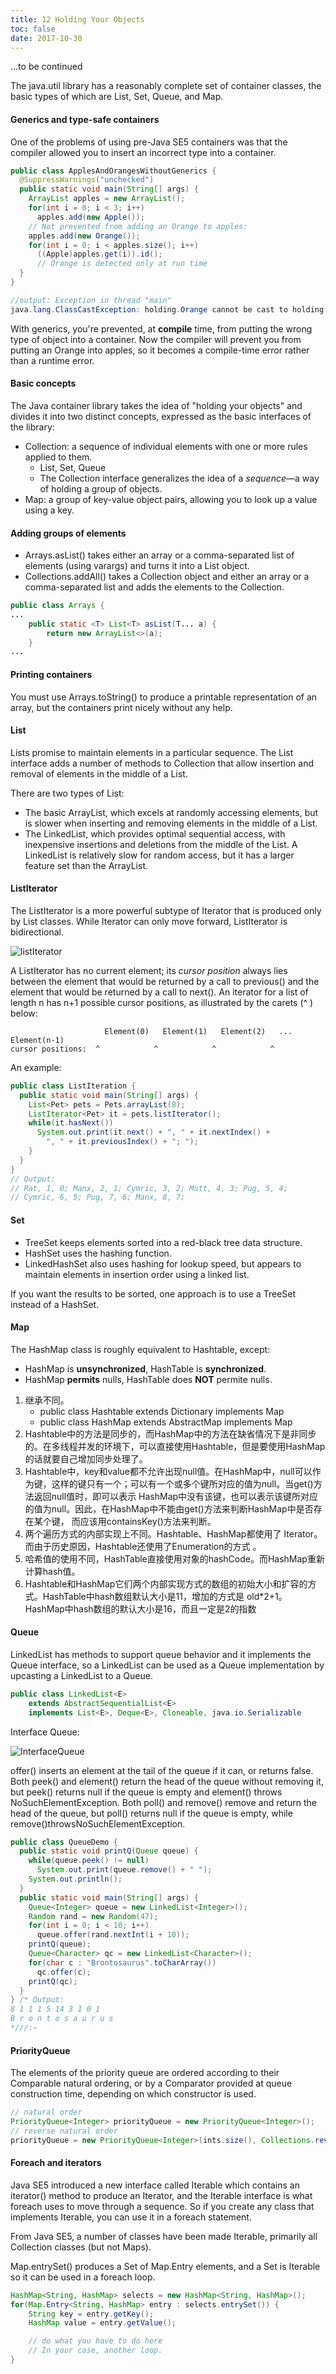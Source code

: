 ```yaml
---
title: 12 Holding Your Objects
toc: false
date: 2017-10-30
---
```


...to be continued

The <C>java.util</C> library has a reasonably complete set of container classes, the basic types of which are <C>List</C>, <C>Set</C>, <C>Queue</C>, and <C>Map</C>.

#### Generics and type-safe containers

One of the problems of using pre-Java SE5 containers was that the compiler allowed you to insert an incorrect type into a container.

```Java
public class ApplesAndOrangesWithoutGenerics {
  @SuppressWarnings("unchecked")
  public static void main(String[] args) {
    ArrayList apples = new ArrayList();
    for(int i = 0; i < 3; i++)
      apples.add(new Apple());
    // Not prevented from adding an Orange to apples:
    apples.add(new Orange());
    for(int i = 0; i < apples.size(); i++)
      ((Apple)apples.get(i)).id();
      // Orange is detected only at run time
  }
}

//output: Exception in thread "main" 
java.lang.ClassCastException: holding.Orange cannot be cast to holding.Apple
```

With generics, you're prevented, at **compile** time, from putting the wrong type of object into a container. Now the compiler will prevent you from putting an Orange into apples, so it becomes a compile-time error rather than a runtime error.


#### Basic concepts

The Java container library takes the idea of "holding your objects" and divides it into two distinct concepts, expressed as the basic interfaces of the library:

* <C>Collection</C>: a sequence of individual elements with one or more rules applied to them.
    * <C>List</C>, <C>Set</C>, <C>Queue</C>
    * The <C>Collection</C> interface generalizes the idea of a *sequence*—a way of holding a group of objects. 
* <C>Map</C>: a group of key-value object pairs, allowing you to look up a value using a key.


#### Adding groups of elements

* <C>Arrays.asList()</C> takes either an array or a comma-separated list of elements (using varargs) and turns it into a <C>List</C> object. 
* <C>Collections.addAll()</C> takes a <C>Collection</C> object and either an array or a comma-separated list and adds the elements to the <C>Collection</C>.


```Java
public class Arrays { 
...
    public static <T> List<T> asList(T... a) {
        return new ArrayList<>(a);
    }
...
```

#### Printing containers

You must use <C>Arrays.toString()</C> to produce a printable representation of an array, but the containers print nicely without any help.

#### List

Lists promise to maintain elements in a particular sequence. The <C>List</C> interface adds a number of methods to <C>Collection</C> that allow insertion and removal of elements in the middle of a <C>List</C>.

There are two types of <C>List</C>:

* The basic <C>ArrayList</C>, which excels at randomly accessing elements, but is slower when inserting and removing elements in the middle of a List.
* The <C>LinkedList</C>, which provides optimal sequential access, with inexpensive insertions and deletions from the middle of the List. A <C>LinkedList</C> is relatively slow for random access, but it has a larger feature set than the <C>ArrayList</C>.


#### ListIterator

The <C>ListIterator</C> is a more powerful subtype of <C>Iterator</C> that is produced only by <C>List</C> classes. While <C>Iterator</C> can only move forward, <C>ListIterator</C> is bidirectional.

![listIterator](figures/listIterator.png)


A <C>ListIterator</C> has no current element; its <I>cursor position</I> always lies between the element that would be returned by a call to <C>previous()</C> and the element that would be returned by a call to <C>next()</C>. An iterator for a list of length n has n+1 possible
cursor positions, as illustrated by the carets (^ ) below:

```
                     Element(0)   Element(1)   Element(2)   ... Element(n-1)
cursor positions:  ^            ^            ^            ^      
```


An example:

```Java
public class ListIteration {
  public static void main(String[] args) {
    List<Pet> pets = Pets.arrayList(8);
    ListIterator<Pet> it = pets.listIterator();
    while(it.hasNext())
      System.out.print(it.next() + ", " + it.nextIndex() +
        ", " + it.previousIndex() + "; ");
    }
  }
} 
// Output:
// Rat, 1, 0; Manx, 2, 1; Cymric, 3, 2; Mutt, 4, 3; Pug, 5, 4; 
// Cymric, 6, 5; Pug, 7, 6; Manx, 8, 7;
```

#### Set

* <C>TreeSet</C> keeps elements sorted into a red-black tree data structure.
* <C>HashSet</C> uses the hashing function.
* <C>LinkedHashSet</C> also uses hashing for lookup speed, but appears to maintain elements in insertion order using a linked list.

If you want the results to be sorted, one approach is to use a <C>TreeSet</C> instead of a <C>HashSet</C>.

#### Map

The <C>HashMap</C> class is roughly equivalent to <C>Hashtable</C>, except:

* <C>HashMap</C> is **unsynchronized**, <C>HashTable</C> is **synchronized**.
* <C>HashMap</C> **permits** nulls, <C>HashTable</C> does **NOT** permite nulls.



1. 继承不同。
    * public class Hashtable extends Dictionary implements Map 
    * public class HashMap extends AbstractMap implements Map
2. Hashtable中的方法是同步的，而HashMap中的方法在缺省情况下是非同步的。在多线程并发的环境下，可以直接使用Hashtable，但是要使用HashMap的话就要自己增加同步处理了。
3. Hashtable中，key和value都不允许出现null值。在HashMap中，null可以作为键，这样的键只有一个；可以有一个或多个键所对应的值为null。当get()方法返回null值时，即可以表示 HashMap中没有该键，也可以表示该键所对应的值为null。因此，在HashMap中不能由get()方法来判断HashMap中是否存在某个键， 而应该用containsKey()方法来判断。
4. 两个遍历方式的内部实现上不同。Hashtable、HashMap都使用了 Iterator。而由于历史原因，Hashtable还使用了Enumeration的方式 。
5. 哈希值的使用不同，HashTable直接使用对象的hashCode。而HashMap重新计算hash值。
6. Hashtable和HashMap它们两个内部实现方式的数组的初始大小和扩容的方式。HashTable中hash数组默认大小是11，增加的方式是 old*2+1。HashMap中hash数组的默认大小是16，而且一定是2的指数 

#### Queue

<C>LinkedList</C> has methods to support queue behavior and it implements the <C>Queue</C> interface, so a <C>LinkedList</C> can be used as a <C>Queue</C> implementation by upcasting a <C>LinkedList</C> to a <C>Queue</C>.

```Java
public class LinkedList<E>
    extends AbstractSequentialList<E>
    implements List<E>, Deque<E>, Cloneable, java.io.Serializable
```

Interface <C>Queue</C>:

![InterfaceQueue](figures/InterfaceQueue.png)


<C>offer()</C> inserts an element at the tail of the queue if it can, or returns false. Both <C>peek()</C> and <C>element()</C> return the head of the queue without removing it, but <C>peek()</C> returns null if the queue is empty and <C>element()</C> throws <C>NoSuchElementException</C>. Both <C>poll()</C> and <C>remove()</C> remove and return the head of the queue, but <C>poll()</C> returns null if the queue is empty, while <C>remove()</C>throws<C>NoSuchElementException</C>.

```Java
public class QueueDemo {
  public static void printQ(Queue queue) {
    while(queue.peek() != null)
      System.out.print(queue.remove() + " ");
    System.out.println();
  }
  public static void main(String[] args) {
    Queue<Integer> queue = new LinkedList<Integer>();
    Random rand = new Random(47);
    for(int i = 0; i < 10; i++)
      queue.offer(rand.nextInt(i + 10));
    printQ(queue);
    Queue<Character> qc = new LinkedList<Character>();
    for(char c : "Brontosaurus".toCharArray())
      qc.offer(c);
    printQ(qc);
  }
} /* Output:
8 1 1 1 5 14 3 1 0 1
B r o n t o s a u r u s
*///:~
```

#### PriorityQueue

The elements of the priority queue are ordered according to their <C>Comparable</C> natural ordering, or by a <C>Comparator</C> provided at queue construction time, depending on which constructor is used. 

```Java
// natural order
PriorityQueue<Integer> priorityQueue = new PriorityQueue<Integer>();
// reverse natural order
priorityQueue = new PriorityQueue<Integer>(ints.size(), Collections.reverseOrder());
```

#### Foreach and iterators

Java SE5 introduced a new interface called <C>Iterable</C> which contains an <C>iterator()</C> method to produce an <C>Iterator</C>, and the <C>Iterable</C> interface is what foreach uses to move through a sequence. So if you create any class that implements <C>Iterable</C>, you can use it in a foreach statement.

From Java SE5, a number of classes have been made <C>Iterable</C>, primarily all <C>Collection</C> classes (but not <C>Maps</C>).


<C>Map.entrySet()</C> produces a <C>Set</C> of <C>Map.Entry</C> elements, and a <C>Set</C> is <C>Iterable</C> so it can be used in a foreach loop.

```Java
HashMap<String, HashMap> selects = new HashMap<String, HashMap>();
for(Map.Entry<String, HashMap> entry : selects.entrySet()) {
    String key = entry.getKey();
    HashMap value = entry.getValue();

    // do what you have to do here
    // In your case, another loop.
}
```